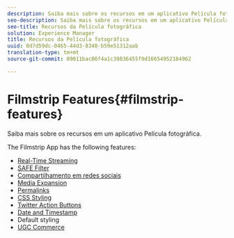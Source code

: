 ```yaml
---
description: Saiba mais sobre os recursos em um aplicativo Película fotográfica.
seo-description: Saiba mais sobre os recursos em um aplicativo Película fotográfica.
seo-title: Recursos da Película fotográfica
solution: Experience Manager
title: Recursos da Película fotográfica
uuid: 0d7d59dc-0465-44d3-8348-b59e51312aab
translation-type: tm+mt
source-git-commit: 09011bac06f4a1c39836455f9d16654952184962

---
```



# Filmstrip Features{#filmstrip-features}

Saiba mais sobre os recursos em um aplicativo Película fotográfica.

The Filmstrip App has the following features:

* [Real-Time Streaming](/help/using/c-features-livefyre/c-content-behavior-features/c-content-behavior-features.md#section_emd_syl_d1b)
* [SAFE Filter](/help/using/c-features-livefyre/c-about-moderation/c-moderation.md#c_moderation)
* [Compartilhamento em redes sociais](/help/using/c-features-livefyre/c-social-sharing/c-social-sharing.md#c_social_sharing)
* [Media Expansion](/help/using/c-features-livefyre/c-enagement-features.md#section_pmq_ycm_d1b)
* [Permalinks](/help/using/c-features-livefyre/c-content-collection-tags/c-permalinks.md#c_permalinks)
* [CSS Styling](/help/using/c-features-livefyre/c-styling-features/c-css-styling-branding.md#c_css_styling_branding)
* [Twitter Action Buttons](/help/using/c-features-livefyre/c-enagement-features.md#section_uzm_ldm_d1b)
* [Date and Timestamp](/help/using/c-features-livefyre/c-styling-features/c-date-and-timestamp.md#c_date_and_timestamp)
* Default styling
* [UGC Commerce](/help/using/c-features-livefyre/c-ugc-commerce.md#c_ugc_commerce)
